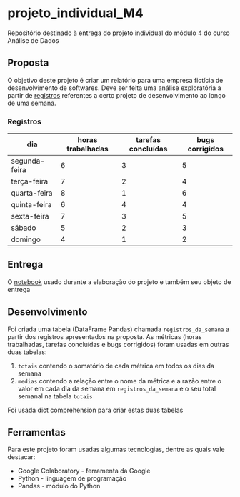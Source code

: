 # projeto_individual_M4
Repositório destinado à entrega do projeto individual do módulo 4 do curso Análise de Dados

## Proposta
O objetivo deste projeto é criar um relatório para uma empresa fictícia de desenvolvimento de softwares. Deve ser feita uma análise exploratória a partir de [registros](#registros) referentes a certo projeto de desenvolvimento ao longo de uma semana.

### Registros
| dia | horas trabalhadas | tarefas concluídas | bugs corrigidos |
| --- | --- | --- | --- |
| segunda-feira | 6 | 3 | 5 |
| terça-feira | 7 | 2 | 4 |
| quarta-feira | 8 | 1 | 6 |
| quinta-feira | 6 | 4 | 4 |
| sexta-feira | 7 | 3 | 5 |
| sábado | 5 | 2 | 3 |
| domingo | 4 | 1 | 2 |

## Entrega
O [notebook](https://colab.research.google.com/drive/16Hz1S5YFnRSj-HLsWG9CdYCInr4FwvVl?usp=sharing) usado durante a elaboração do projeto e também seu objeto de entrega

## Desenvolvimento
Foi criada uma tabela (DataFrame Pandas) chamada `registros_da_semana` a partir dos registros apresentados na proposta. As métricas (horas trabalhadas, tarefas concluídas e bugs corrigidos) foram usadas em outras duas tabelas:  
1. `totais` contendo o somatório de cada métrica em todos os dias da semana
2. `medias` contendo a relação entre o nome da métrica e a razão entre o valor em cada dia da semana em `registros_da_semana` e o seu total semanal na tabela `totais`

Foi usada dict comprehension para criar estas duas tabelas

## Ferramentas
Para este projeto foram usadas algumas tecnologias, dentre as quais vale destacar:
* Google Colaboratory - ferramenta da Google
* Python - linguagem de programação
* Pandas - módulo do Python
